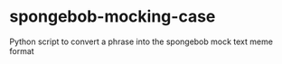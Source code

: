# spongebob-mocking-case
Python script to convert a phrase into the spongebob mock text meme format
